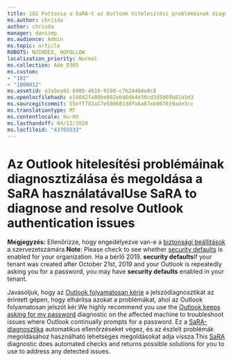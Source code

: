 ```yaml
---
title: 182 Futtassa a SaRA-t az Outlook hitelesítési problémáinak diagnosztizálására és megoldására
ms.author: chrisda
author: chrisda
manager: dansimp
ms.audience: Admin
ms.topic: article
ROBOTS: NOINDEX, NOFOLLOW
localization_priority: Normal
ms.collection: Adm_O365
ms.custom:
- "182"
- "1800012"
ms.assetid: a3a5ea91-6989-4616-9290-c7b24484e8c8
ms.openlocfilehash: e14042fa80be802e646db4e30cd3d5b69b81a1d3
ms.sourcegitcommit: 55eff703a17e500681d8fa6a87eb067019ade3cc
ms.translationtype: MT
ms.contentlocale: hu-HU
ms.lasthandoff: 04/22/2020
ms.locfileid: "43765533"
---
```

# <a name="use-sara-to-diagnose-and-resolve-outlook-authentication-issues"></a><span data-ttu-id="e50cc-102">Az Outlook hitelesítési problémáinak diagnosztizálása és megoldása a SaRA használatával</span><span class="sxs-lookup"><span data-stu-id="e50cc-102">Use SaRA to diagnose and resolve Outlook authentication issues</span></span>

<span data-ttu-id="e50cc-103">**Megjegyzés:** Ellenőrizze, hogy engedélyezve van-e a [biztonsági beállítások](https://aka.ms/securitydefaults) a szervezetszámára.</span><span class="sxs-lookup"><span data-stu-id="e50cc-103">**Note**: Please check to see whether [security defaults](https://aka.ms/securitydefaults) is enabled for your organization.</span></span> <span data-ttu-id="e50cc-104">Ha a bérlő 2019. **security defaults**</span><span class="sxs-lookup"><span data-stu-id="e50cc-104">If your tenant was created after October 21st, 2019 and your Outlook is repeatedly asking you for a password, you may have **security defaults** enabled in your tenant.</span></span>

<span data-ttu-id="e50cc-105">Javasoljuk, hogy az [Outlook folyamatosan kérje](https://aka.ms/SaRA-OutlookPwdPrompt-Alchemy) a jelszódiagnosztikát az érintett gépen, hogy elhárítsa azokat a problémákat, ahol az Outlook folyamatosan jelszót kér.</span><span class="sxs-lookup"><span data-stu-id="e50cc-105">We highly recommend you use the [Outlook keeps asking for my password](https://aka.ms/SaRA-OutlookPwdPrompt-Alchemy) diagnostic on the affected machine to troubleshoot issues where Outlook continually prompts for a password.</span></span> <span data-ttu-id="e50cc-106">Ez a [SaRA-diagnosztika](https://diagnostics.office.com/#/) automatikus ellenőrzéseket végez, és az észlelt problémák megoldásához használható lehetséges megoldásokat adja vissza.</span><span class="sxs-lookup"><span data-stu-id="e50cc-106">This [SaRA](https://diagnostics.office.com/#/) diagnostic does automated checks and returns possible solutions for you to use to address any detected issues.</span></span>
